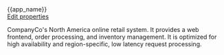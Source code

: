 <div id="-view-top">
  <div id="-view-legend">{{app_name}}</div>
  <nav>
    <a href="" class="small-button">Edit properties</a>
  </nav>
</div>

CompanyCo's North America online retail system.  It provides a web
frontend, order processing, and inventory management.  It is optimized
for high availability and region-specific, low latency request
processing.
